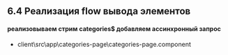 ## 6.4 Реализация flow вывода элементов

#### реализовываем стрим categories$ добавляем ассинхронный запрос

- client\src\app\categories-page\categories-page.component
